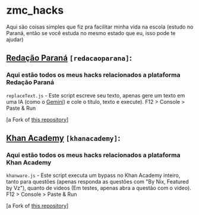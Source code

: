 # zmc_hacks
Aqui são coisas simples que fiz pra facilitar minha vida na escola (estudo no Paraná, então se você estuda no mesmo estado que eu, isso pode te ajudar)


## [Redação Paraná](https://redacao.pr.gov.br) `[redacaoparana]`:

### Aqui estão todos os meus hacks relacionados a plataforma Redação Paraná

`replaceText.js` - Este script escreve seu texto, apenas gere um texto em uma IA (como o [Gemini](https://gemini.google.com/app?hl=pt-BR)) e cole o título, texto e execute). F12 > Console > Paste & Run

[a Fork of [this repository](https://github.com/Dioguinho-max/Redacao-parana-hack)]

## [Khan Academy](https://www.pt.khanacademy.org) `[khanacademy]`:

### Aqui estão todos os meus hacks relacionados a plataforma Khan Academy

`khanware.js` - Este script executa um bypass no Khan Academy inteiro, tanto para questões (apenas responda as questões com "By Nix, Featured by Vz"), quanto de videos (Em testes, apenas abra a questão com o video). F12 > Console > Paste & Run

[a Fork of [this repository](https://github.com/Niximkk/Khanware)]
